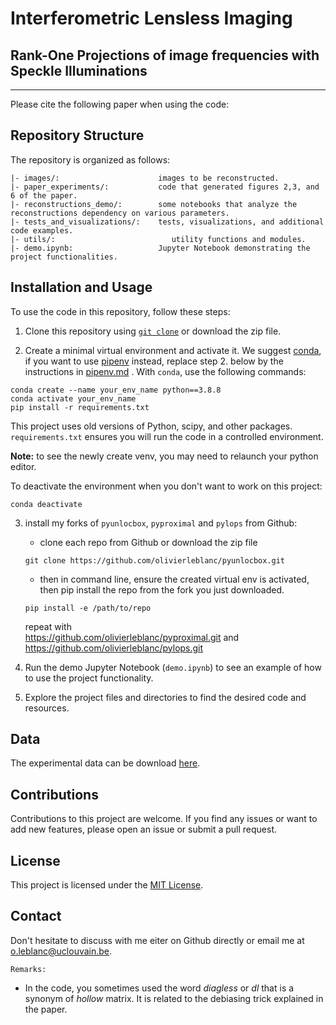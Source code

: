 # Interferometric Lensless Imaging 
## Rank-One Projections of image frequencies with Speckle Illuminations

---

Please cite the following paper when using the code:

## Repository Structure

The repository is organized as follows:
```
|- images/:                      images to be reconstructed.
|- paper_experiments/:           code that generated figures 2,3, and 6 of the paper.
|- reconstructions_demo/:        some notebooks that analyze the reconstructions dependency on various parameters.
|- tests_and_visualizations/:    tests, visualizations, and additional code examples.
|- utils/:                          utility functions and modules.
|- demo.ipynb:                   Jupyter Notebook demonstrating the project functionalities.
```

## Installation and Usage

To use the code in this repository, follow these steps:

1. Clone this repository using [``git clone``](https://docs.github.com/fr/repositories/creating-and-managing-repositories/cloning-a-repository) or download the zip file.

2. Create a minimal virtual environment and activate it. We suggest [conda](https://docs.conda.io/en/latest/), if you want to use [pipenv](https://pipenv.pypa.io/en/latest/) instead, replace step 2. below by the instructions in [pipenv.md](pipenv.md)
. With ``conda``, use the following commands:
```
conda create --name your_env_name python==3.8.8
conda activate your_env_name
pip install -r requirements.txt
```

This project uses old versions of Python, scipy, and other packages. ``requirements.txt`` ensures you will run the code in a controlled environment.

**Note:** to see the newly create venv, you may need to relaunch your python editor.

To deactivate the environment when you don't want to work on this project:
```
conda deactivate
```

3. install my forks of ``pyunlocbox``, ``pyproximal`` and ``pylops`` from Github: 
   * clone each repo from Github or download the zip file
    ```
    git clone https://github.com/olivierleblanc/pyunlocbox.git 
    ```
    * then in command line, ensure the created virtual env is activated, then pip install the repo from the fork you just downloaded.
    ```
    pip install -e /path/to/repo
    ```

    repeat with <br>
    https://github.com/olivierleblanc/pyproximal.git and https://github.com/olivierleblanc/pylops.git 

4. Run the demo Jupyter Notebook (`demo.ipynb`) to see an example of how to use the project functionality.
5. Explore the project files and directories to find the desired code and resources.

## Data 

The experimental data can be download [here](https://drive.google.com/drive/folders/1fYSA78RPlp3rA9Baj2oCMKVLMHoInO-Y?usp=share_link). 

## Contributions

Contributions to this project are welcome. If you find any issues or want to add new features, please open an issue or submit a pull request.

## License

This project is licensed under the [MIT License](LICENSE).

## Contact

Don't hesitate to discuss with me eiter on Github directly or email me at o.leblanc@uclouvain.be.


``Remarks:``
- In the code, you sometimes used the word *diagless* or *dl* that is a synonym of *hollow* matrix. It is related to the debiasing trick explained in the paper.


